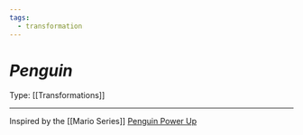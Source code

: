 ```yaml
---
tags:
  - transformation
---
```

# _Penguin_

Type: [[Transformations]]

----

Inspired by the [[Mario Series]] [Penguin Power Up](https://www.mariowiki.com/Penguin_Suit)

